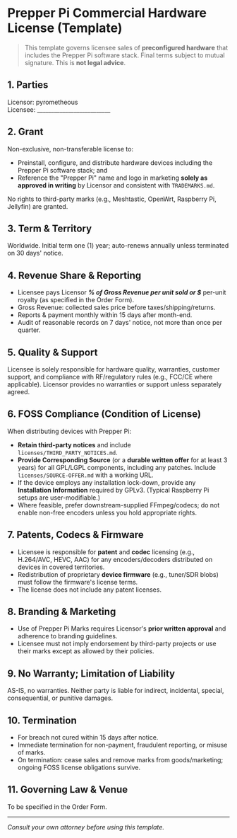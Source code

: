 # Prepper Pi Commercial Hardware License (Template)

> This template governs licensee sales of **preconfigured hardware** that includes the Prepper Pi software stack. Final terms subject to mutual signature. This is **not legal advice**.

## 1. Parties
Licensor: pyrometheous  
Licensee: __________________________

## 2. Grant
Non-exclusive, non-transferable license to:
- Preinstall, configure, and distribute hardware devices including the Prepper Pi software stack; and
- Reference the "Prepper Pi" name and logo in marketing **solely as approved in writing** by Licensor and consistent with `TRADEMARKS.md`.

No rights to third-party marks (e.g., Meshtastic, OpenWrt, Raspberry Pi, Jellyfin) are granted.

## 3. Term & Territory
Worldwide. Initial term one (1) year; auto-renews annually unless terminated on 30 days' notice.

## 4. Revenue Share & Reporting
- Licensee pays Licensor ___% of **Gross Revenue** per unit sold **or** $___ per-unit royalty (as specified in the Order Form).
- Gross Revenue: collected sales price before taxes/shipping/returns.
- Reports & payment monthly within 15 days after month-end.
- Audit of reasonable records on 7 days' notice, not more than once per quarter.

## 5. Quality & Support
Licensee is solely responsible for hardware quality, warranties, customer support, and compliance with RF/regulatory rules (e.g., FCC/CE where applicable). Licensor provides no warranties or support unless separately agreed.

## 6. FOSS Compliance (Condition of License)
When distributing devices with Prepper Pi:
- **Retain third-party notices** and include `licenses/THIRD_PARTY_NOTICES.md`.
- **Provide Corresponding Source** (or a **durable written offer** for at least 3 years) for all GPL/LGPL components, including any patches. Include `licenses/SOURCE-OFFER.md` with a working URL.
- If the device employs any installation lock-down, provide any **Installation Information** required by GPLv3. (Typical Raspberry Pi setups are user-modifiable.)
- Where feasible, prefer downstream-supplied FFmpeg/codecs; do not enable non-free encoders unless you hold appropriate rights.

## 7. Patents, Codecs & Firmware
- Licensee is responsible for **patent** and **codec** licensing (e.g., H.264/AVC, HEVC, AAC) for any encoders/decoders distributed on devices in covered territories.
- Redistribution of proprietary **device firmware** (e.g., tuner/SDR blobs) must follow the firmware's license terms.
- The license does not include any patent licenses.

## 8. Branding & Marketing
- Use of Prepper Pi Marks requires Licensor's **prior written approval** and adherence to branding guidelines.
- Licensee must not imply endorsement by third-party projects or use their marks except as allowed by their policies.

## 9. No Warranty; Limitation of Liability
AS-IS, no warranties. Neither party is liable for indirect, incidental, special, consequential, or punitive damages.

## 10. Termination
- For breach not cured within 15 days after notice.
- Immediate termination for non-payment, fraudulent reporting, or misuse of marks.
- On termination: cease sales and remove marks from goods/marketing; ongoing FOSS license obligations survive.

## 11. Governing Law & Venue
To be specified in the Order Form.

---
*Consult your own attorney before using this template.*
